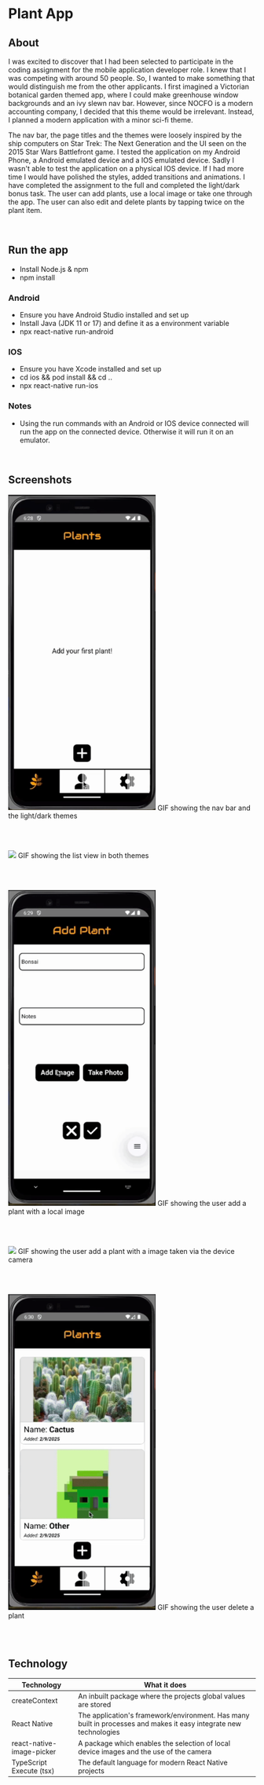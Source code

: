 # Plant App

## About
I was excited to discover that I had been selected to participate in the coding assignment for the mobile application developer role. I knew that I was competing with around 50 people. So, I wanted to make something that would distinguish me from the other applicants. I first imagined a Victorian botanical garden themed app, where I could make greenhouse window backgrounds and an ivy slewn nav bar. However, since NOCFO is a modern accounting company, I decided that this theme would be irrelevant. Instead, I planned a modern application with a minor sci-fi theme.

The nav bar, the page titles and the themes were loosely inspired by the ship computers on Star Trek: The Next Generation and the UI seen on the 2015 Star Wars Battlefront game. I tested the application on my Android Phone, a Android emulated device and a IOS emulated device. Sadly I wasn't able to test the application on a physical IOS device. If I had more time I would have polished the styles, added transitions and animations. I have completed the assignment to the full and completed the light/dark bonus task. The user can add plants, use a local image or take one through the app. The user can also edit and delete plants by tapping twice on the plant item.

<br/>

## Run the app
- Install Node.js & npm
- npm install

### Android
- Ensure you have Android Studio installed and set up
- Install Java (JDK 11 or 17) and define it as a environment variable
- npx react-native run-android
  
### IOS
- Ensure you have Xcode installed and set up
- cd ios && pod install && cd ..
- npx react-native run-ios

### Notes
- Using the run commands with an Android or IOS device connected will run the app on the connected device. Otherwise it will run it on an emulator.

<br/>

## Screenshots

<img src="gitHubImages/Nav bar and theme.gif" width= "300"/>
GIF showing the nav bar and the light/dark themes

<br/> <br/>

<img src="gitHubImages/List view.gif" width= "300"/>
GIF showing the list view in both themes

<br/> <br/>

<img src="gitHubImages/Local image selection.gif" width= "300"/>
GIF showing the user add a plant with a local image

<br/> <br/>

<img src="gitHubImages/Camera opened through app.gif" width= "300"/>
GIF showing the user add a plant with a image taken via the device camera

<br/> <br/>

<img src="gitHubImages/Deleting a plant.gif" width= "300"/>
GIF showing the user delete a plant

<br/> <br/>

## Technology

Technology  | What it does
------------- | -------------
createContext | An inbuilt package where the projects global values are stored
React Native | The application's framework/environment. Has many built in processes and makes it easy integrate new technologies
react-native-image-picker | A package which enables the selection of local device images and the use of the camera
TypeScript Execute (tsx) | The default language for modern React Native projects
